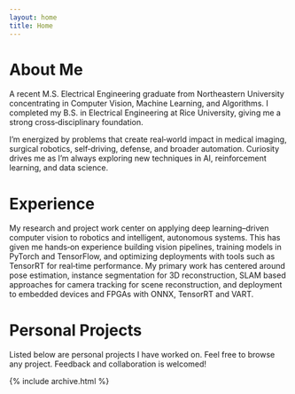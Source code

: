 ```yaml
---
layout: home
title: Home
---
```


# About Me

A recent M.S. Electrical Engineering graduate from Northeastern University concentrating in Computer Vision, Machine Learning, and Algorithms. I completed my B.S. in Electrical Engineering at Rice University, giving me a strong cross‑disciplinary foundation.

I’m energized by problems that create real‑world impact in medical imaging, surgical robotics, self‑driving, defense, and broader automation. Curiosity drives me as I’m always exploring new techniques in AI, reinforcement learning, and data science.

# Experience

My research and project work center on applying deep learning–driven computer vision to robotics and intelligent, autonomous systems. This has given me hands‑on experience building vision pipelines, training models in PyTorch and TensorFlow, and optimizing deployments with tools such as TensorRT for real‑time performance. My primary work has centered around pose estimation, instance segmentation for 3D reconstruction, SLAM based approaches for camera tracking for scene reconstruction, and deployment to embedded devices and FPGAs with ONNX, TensorRT and VART.

# Personal Projects

Listed below are personal projects I have worked on. Feel free to browse any project. Feedback and collaboration is welcomed!

{% include archive.html %}

